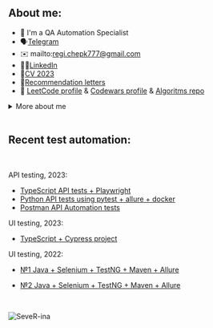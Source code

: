 ## About me:

- 👋 I'm a QA Automation Specialist
- 🗣️[Telegram](https://t.me/reg7na)
- ✉️ mailto:regi.chepk777@gmail.com
- 👩‍💻[LinkedIn](https://www.linkedin.com/in/reg7na/)
- 📜[CV 2023](https://drive.google.com/file/d/1I7e350FpKvVUdf2BR2Pot1K4EFsUvKKX/view?usp=sharing)
- 📄[Recommendation letters](https://drive.google.com/file/d/17keY2AQ-B4bGNjW-IFbrofdL77HV_5ge/view?usp=sharing)
- 🔣 [LeetCode profile](https://leetcode.com/SeveR-ina/) & [Codewars profile](https://www.codewars.com/users/SeveR-ina) & [Algoritms repo](https://github.com/SeveR-ina/algorithms)
<details>
<summary> More about me </summary>
  <br>
Technical Skills:

- Top used programming language is Java and learning: TypeScript, Python, JavaScript;
- Automation testing: Selenium, Appium, jUnit, TestNG, Cucumber, Postman and learning: Cypress.io, pytest, Playwright;
- Version control: Git, GitHub, GitLab;
- Build tools: Maven, Gradle;
- Databases: SQL, NoSQL;
- CI/CD: Jenkins, TeamCity, GitHub Actions;
- Other: Swagger, Docker;

 ![image](https://img.shields.io/badge/dynamic/json?style=plastic&labelColor=black&color=%23ffa116&label=Solved&query=solvedOverTotal&url=https%3A%2F%2Fbadge.xyli.tech/%2Fapi%2Fusers%2FSeveR-ina&logo=leetcode&logoColor=yellow) 
 
 ![image](https://www.codewars.com/users/SeveR-ina/badges/small) 

Main achievements:
- creating test automation frameworks and test documentation from scratch;
- working with worldwide teams in English;
- participating in big and small IT companies for 9 years.

Languages:
- English (Fluent, B2->C1)
- German (Proficient - A2)
</details>
  
  <br>
  
## Recent test automation:
  <br>
  
API testing, 2023: 
- [TypeScript API tests + Playwright](https://github.com/SeveR-ina/playwright_example_api_tests)
- [Python API tests using pytest + allure + docker](https://github.com/SeveR-ina/restful_booker_python_api_tests)
- [Postman API Automation tests](https://github.com/SeveR-ina/api_postman_restful_booker/tree/main)

UI testing, 2023:
- [TypeScript + Cypress project](https://github.com/SeveR-ina/ts_luma_store)

UI testing, 2022:
- [№1 Java + Selenium + TestNG + Maven + Allure](https://github.com/SeveR-ina/rakuten-test-task)
- [№2 Java + Selenium + TestNG + Maven + Allure](https://github.com/SeveR-ina/friday-test-task)

  <br>

 <p align="left"> <img src="https://komarev.com/ghpvc/?username=SeveR-ina" alt="SeveR-ina" /> </p>
  


